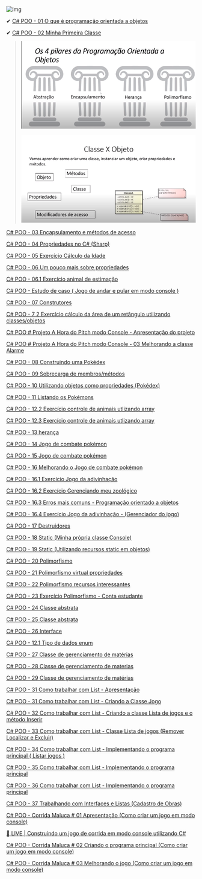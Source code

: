 ![img](https://i.ytimg.com/vi/qWDrDOyiLe8/hqdefault.jpg?sqp=-oaymwEXCNACELwBSFryq4qpAwkIARUAAIhCGAE=&rs=AOn4CLCTQhTT5X_xSzuauhDilZDTyzgdBg)

✔ [           C# POO - 01 O que é programação orientada a objetos         ](https://www.youtube.com/watch?v=qWDrDOyiLe8&list=PLfvOpw8k80Wreysmw8fonLCBw8kiiYjIU&index=1&t=29s) 

✔ [           C# POO - 02 Minha Primeira Classe         ](https://www.youtube.com/watch?v=qxkus6YJP0g&list=PLfvOpw8k80Wreysmw8fonLCBw8kiiYjIU&index=4)

>![pilares](igm_Readme/pilares.png)
>
>![](igm_Readme/ClassexObjetos.png)
>
>





[           C# POO - 03 Encapsulamento e métodos de acesso         ](https://www.youtube.com/watch?v=KhlJXXq90EA&list=PLfvOpw8k80Wreysmw8fonLCBw8kiiYjIU&index=5)

[           C# POO - 04 Propriedades no C# (Sharp)         ](https://www.youtube.com/watch?v=SKgOuvkjFOc&list=PLfvOpw8k80Wreysmw8fonLCBw8kiiYjIU&index=6)

[           C# POO - 05 Exercício Cálculo da Idade         ](https://www.youtube.com/watch?v=0DLZ6V0QMNg&list=PLfvOpw8k80Wreysmw8fonLCBw8kiiYjIU&index=7)

[           C# POO - 06 Um pouco mais sobre propriedades         ](https://www.youtube.com/watch?v=cNs92nnLvog&list=PLfvOpw8k80Wreysmw8fonLCBw8kiiYjIU&index=8)

[           C# POO - 06.1  Exercício animal de estimação         ](https://www.youtube.com/watch?v=nfxTLUhzICM&list=PLfvOpw8k80Wreysmw8fonLCBw8kiiYjIU&index=9)

[           C# POO - Estudo de caso ( Jogo de andar e pular em modo console )         ](https://www.youtube.com/watch?v=FIBtrPn6uRk&list=PLfvOpw8k80Wreysmw8fonLCBw8kiiYjIU&index=10)

[           C# POO - 07 Construtores         ](https://www.youtube.com/watch?v=TXKkntEvTyc&list=PLfvOpw8k80Wreysmw8fonLCBw8kiiYjIU&index=11)

[           C# POO - 7 2 Exercício cálculo da área de um retângulo utilizando classes/objetos         ](https://www.youtube.com/watch?v=4EVq2HUO3TI&list=PLfvOpw8k80Wreysmw8fonLCBw8kiiYjIU&index=13)

[           C# POO # Projeto A Hora do Pitch modo Console - Apresentação do projeto         ](https://www.youtube.com/watch?v=kyFK0emDKJw&list=PLfvOpw8k80Wreysmw8fonLCBw8kiiYjIU&index=14)

[           C# POO # Projeto A Hora do Pitch modo Console - 03 Melhorando a classe Alarme         ](https://www.youtube.com/watch?v=10gB6hlQDKo&list=PLfvOpw8k80Wreysmw8fonLCBw8kiiYjIU&index=17)

[           C# POO - 08 Construindo uma Pokédex         ](https://www.youtube.com/watch?v=6hppinQ_frg&list=PLfvOpw8k80Wreysmw8fonLCBw8kiiYjIU&index=18)

[           C# POO - 09 Sobrecarga de membros/métodos         ](https://www.youtube.com/watch?v=l2m5bTVOpfI&list=PLfvOpw8k80Wreysmw8fonLCBw8kiiYjIU&index=19)

[           C# POO - 10 Utilizando objetos como propriedades (Pokédex)         ](https://www.youtube.com/watch?v=YFUzhpP9hB8&list=PLfvOpw8k80Wreysmw8fonLCBw8kiiYjIU&index=20)

[           C# POO - 11 Listando os Pokémons         ](https://www.youtube.com/watch?v=FjR7s5178g0&list=PLfvOpw8k80Wreysmw8fonLCBw8kiiYjIU&index=21)

[           C# POO - 12.2 Exercício controle de animais utlizando array         ](https://www.youtube.com/watch?v=j11crWf-H7I&list=PLfvOpw8k80Wreysmw8fonLCBw8kiiYjIU&index=23)

[           C# POO - 12.3 Exercício controle de animais utlizando array         ](https://www.youtube.com/watch?v=r88z8uiHuQg&list=PLfvOpw8k80Wreysmw8fonLCBw8kiiYjIU&index=24)

[           C# POO - 13 herança         ](https://www.youtube.com/watch?v=x2SDmXhcGO0&list=PLfvOpw8k80Wreysmw8fonLCBw8kiiYjIU&index=25)

[           C# POO - 14 Jogo de combate pokémon         ](https://www.youtube.com/watch?v=fJQ5LkuyJGs&list=PLfvOpw8k80Wreysmw8fonLCBw8kiiYjIU&index=26)

[           C# POO - 15 Jogo de combate pokémon         ](https://www.youtube.com/watch?v=xz02aocGatc&list=PLfvOpw8k80Wreysmw8fonLCBw8kiiYjIU&index=27)

[           C# POO - 16 Melhorando o Jogo de combate pokémon         ](https://www.youtube.com/watch?v=BJxpUu3E55Y&list=PLfvOpw8k80Wreysmw8fonLCBw8kiiYjIU&index=28)

[           C# POO - 16.1 Exercício Jogo da adivinhação         ](https://www.youtube.com/watch?v=gPcMOOxN_Ds&list=PLfvOpw8k80Wreysmw8fonLCBw8kiiYjIU&index=29)

[           C# POO - 16.2 Exercício Gerenciando meu zoológico         ](https://www.youtube.com/watch?v=bi0BrJecSxk&list=PLfvOpw8k80Wreysmw8fonLCBw8kiiYjIU&index=30)

[           C# POO - 16.3 Erros mais comuns - Programação orientado a objetos         ](https://www.youtube.com/watch?v=Wkwz2Dz3XXQ&list=PLfvOpw8k80Wreysmw8fonLCBw8kiiYjIU&index=31)

[           C# POO - 16.4 Exercício Jogo da adivinhação - (Gerenciador do jogo)         ](https://www.youtube.com/watch?v=a4Beh5IBryg&list=PLfvOpw8k80Wreysmw8fonLCBw8kiiYjIU&index=32)

[           C# POO - 17 Destruidores         ](https://www.youtube.com/watch?v=hm15kTZktGs&list=PLfvOpw8k80Wreysmw8fonLCBw8kiiYjIU&index=33)

[           C# POO - 18 Static (Minha própria classe Console)         ](https://www.youtube.com/watch?v=H1TpgankGqo&list=PLfvOpw8k80Wreysmw8fonLCBw8kiiYjIU&index=34)

[           C# POO - 19 Static (Utilizando recursos static em objetos)         ](https://www.youtube.com/watch?v=xTbsc7iISzg&list=PLfvOpw8k80Wreysmw8fonLCBw8kiiYjIU&index=35)

[           C# POO - 20 Polimorfismo         ](https://www.youtube.com/watch?v=bIqxNMAPkHU&list=PLfvOpw8k80Wreysmw8fonLCBw8kiiYjIU&index=36)

[           C# POO - 21 Polimorfismo virtual propriedades         ](https://www.youtube.com/watch?v=kGxYlhcPsHs&list=PLfvOpw8k80Wreysmw8fonLCBw8kiiYjIU&index=37)

[           C# POO - 22 Polimorfismo recursos interessantes         ](https://www.youtube.com/watch?v=PFI5PGlNnmU&list=PLfvOpw8k80Wreysmw8fonLCBw8kiiYjIU&index=38)

[           C# POO - 23 Exercício Polimorfismo - Conta estudante         ](https://www.youtube.com/watch?v=TJIEmSCQer0&list=PLfvOpw8k80Wreysmw8fonLCBw8kiiYjIU&index=39)

[           C# POO - 24 Classe abstrata         ](https://www.youtube.com/watch?v=4dBX7exYx4Y&list=PLfvOpw8k80Wreysmw8fonLCBw8kiiYjIU&index=40)

[           C# POO - 25 Classe abstrata         ](https://www.youtube.com/watch?v=qTF0Fw4tSYs&list=PLfvOpw8k80Wreysmw8fonLCBw8kiiYjIU&index=41)

[           C# POO - 26 Interface         ](https://www.youtube.com/watch?v=P9xCQ1kBFGI&list=PLfvOpw8k80Wreysmw8fonLCBw8kiiYjIU&index=42)

[           C# POO - 12.1 Tipo de dados enum         ](https://www.youtube.com/watch?v=7H-tXH0TJWQ&list=PLfvOpw8k80Wreysmw8fonLCBw8kiiYjIU&index=43)

[           C# POO - 27 Classe de gerenciamento de matérias         ](https://www.youtube.com/watch?v=pV5bUD0p_xg&list=PLfvOpw8k80Wreysmw8fonLCBw8kiiYjIU&index=44)

[           C# POO - 28 Classe de gerenciamento de materias         ](https://www.youtube.com/watch?v=27YY7PAwQ3Y&list=PLfvOpw8k80Wreysmw8fonLCBw8kiiYjIU&index=45)

[           C# POO - 29 Classe de gerenciamento de matérias         ](https://www.youtube.com/watch?v=1-UAaMJTbII&list=PLfvOpw8k80Wreysmw8fonLCBw8kiiYjIU&index=46)

[           C# POO - 31 Como trabalhar com List - Apresentação         ](https://www.youtube.com/watch?v=WTPNuD-ddEs&list=PLfvOpw8k80Wreysmw8fonLCBw8kiiYjIU&index=47)

[           C# POO - 31 Como trabalhar com List - Criando a Classe Jogo         ](https://www.youtube.com/watch?v=VaUMv5kQgoI&list=PLfvOpw8k80Wreysmw8fonLCBw8kiiYjIU&index=48)

[           C# POO - 32 Como trabalhar com List - Criando a classe Lista de jogos e o método Inserir         ](https://www.youtube.com/watch?v=QuXonE_C6YU&list=PLfvOpw8k80Wreysmw8fonLCBw8kiiYjIU&index=49)

[           C# POO - 33 Como trabalhar com List - Classe Lista de jogos (Remover   Localizar e Excluir)         ](https://www.youtube.com/watch?v=10z0c-PkhCQ&list=PLfvOpw8k80Wreysmw8fonLCBw8kiiYjIU&index=50)

[           C# POO - 34 Como trabalhar com List - Implementando o programa principal ( Listar jogos )         ](https://www.youtube.com/watch?v=91-D76C6VQM&list=PLfvOpw8k80Wreysmw8fonLCBw8kiiYjIU&index=51)

[           C# POO - 35 Como trabalhar com List - Implementando o programa principal         ](https://www.youtube.com/watch?v=OWXfRv1A08s&list=PLfvOpw8k80Wreysmw8fonLCBw8kiiYjIU&index=52)

[           C# POO - 36 Como trabalhar com List - Implementando o programa principal         ](https://www.youtube.com/watch?v=KeYNvbeBTAg&list=PLfvOpw8k80Wreysmw8fonLCBw8kiiYjIU&index=53)

[           C# POO - 37 Trabalhando com Interfaces e Listas (Cadastro de Obras)         ](https://www.youtube.com/watch?v=TzCc3FjqycQ&list=PLfvOpw8k80Wreysmw8fonLCBw8kiiYjIU&index=54)

[           C# POO - Corrida Maluca # 01 Apresentação  (Como criar um jogo em modo console)         ](https://www.youtube.com/watch?v=TaNbXYMgXSM&list=PLfvOpw8k80Wreysmw8fonLCBw8kiiYjIU&index=55)

[           🔴 LIVE |  Construindo um jogo de corrida em modo console utilizando C#         ](https://www.youtube.com/watch?v=gBvy9GFMbRU&list=PLfvOpw8k80Wreysmw8fonLCBw8kiiYjIU&index=56)

[           C# POO - Corrida Maluca  # 02 Criando o programa principal  (Como criar um jogo em modo console)         ](https://www.youtube.com/watch?v=cI4Lol3V8cs&list=PLfvOpw8k80Wreysmw8fonLCBw8kiiYjIU&index=57)

[           C# POO - Corrida Maluca # 03 Melhorando o jogo (Como criar um jogo em modo console)         ](https://www.youtube.com/watch?v=_12nn7Sunnk&list=PLfvOpw8k80Wreysmw8fonLCBw8kiiYjIU&index=58)





